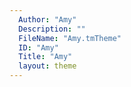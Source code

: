 ```yaml
---
  Author: "Amy"
  Description: ""
  FileName: "Amy.tmTheme"
  ID: "Amy"
  Title: "Amy"
  layout: theme
---
```

  